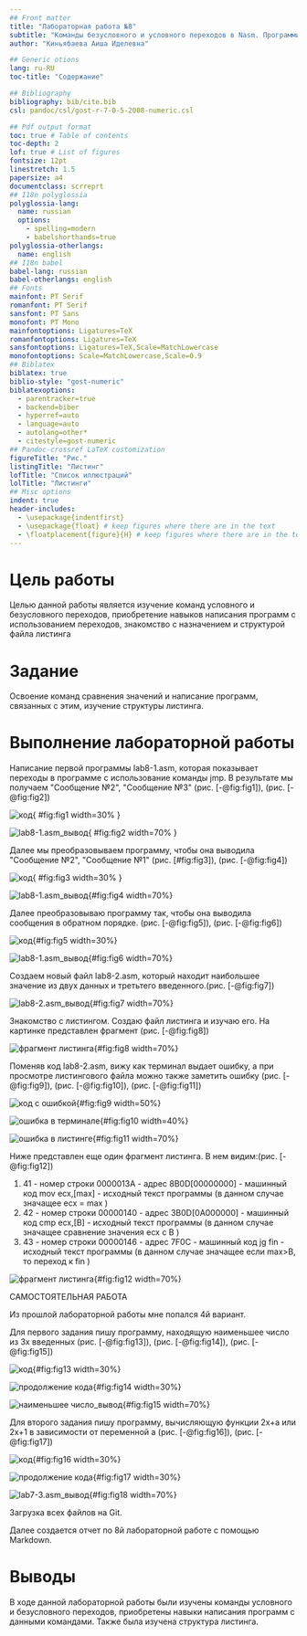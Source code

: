 ```yaml
---
## Front matter
title: "Лабораторная работа №8"
subtitle: "Команды безусловного и условного переходов в Nasm. Программирование ветвлений."
author: "Киньябаева Аиша Иделевна"

## Generic otions
lang: ru-RU
toc-title: "Содержание"

## Bibliography
bibliography: bib/cite.bib
csl: pandoc/csl/gost-r-7-0-5-2008-numeric.csl

## Pdf output format
toc: true # Table of contents
toc-depth: 2
lof: true # List of figures
fontsize: 12pt
linestretch: 1.5
papersize: a4
documentclass: scrreprt
## I18n polyglossia
polyglossia-lang:
  name: russian
  options:
	- spelling=modern
	- babelshorthands=true
polyglossia-otherlangs:
  name: english
## I18n babel
babel-lang: russian
babel-otherlangs: english
## Fonts
mainfont: PT Serif
romanfont: PT Serif
sansfont: PT Sans
monofont: PT Mono
mainfontoptions: Ligatures=TeX
romanfontoptions: Ligatures=TeX
sansfontoptions: Ligatures=TeX,Scale=MatchLowercase
monofontoptions: Scale=MatchLowercase,Scale=0.9
## Biblatex
biblatex: true
biblio-style: "gost-numeric"
biblatexoptions:
  - parentracker=true
  - backend=biber
  - hyperref=auto
  - language=auto
  - autolang=other*
  - citestyle=gost-numeric
## Pandoc-crossref LaTeX customization
figureTitle: "Рис."
listingTitle: "Листинг"
lofTitle: "Список иллюстраций"
lolTitle: "Листинги"
## Misc options
indent: true
header-includes:
  - \usepackage{indentfirst}
  - \usepackage{float} # keep figures where there are in the text
  - \floatplacement{figure}{H} # keep figures where there are in the text
---
```


# Цель работы

Целью данной работы является изучение команд условного и безусловного переходов, приобретение навыков написания программ с использованием переходов, знакомство с назначением и структурой файла листинга

# Задание

Освоение команд сравнения значений и написание программ, связанных с этим, изучение структуры листинга.

# Выполнение лабораторной работы

Написание первой программы lab8-1.asm, которая показывает переходы в программе с использование команды jmp. В результате мы получаем "Сообщение №2", "Сообщение №3" (рис. [-@fig:fig1]), (рис. [-@fig:fig2])

![код](image/2.png){ #fig:fig1 width=30% }

![lab8-1.asm_вывод](image/1.png){ #fig:fig2 width=70% }

Далее мы преобразовываем программу, чтобы она выводила "Сообщение №2", "Сообщение №1" (рис. [#fig:fig3]), (рис. [-@fig:fig4])

![код](image/4.png){ #fig:fig3 width=30% }

![lab8-1.asm_вывод](image/3.png){#fig:fig4 width=70%}

Далее преобразовываю программу так, чтобы она выводила сообщения в обратном порядке. (рис. [-@fig:fig5]), (рис. [-@fig:fig6])

![код](image/5.png){#fig:fig5 width=30%}

![lab8-1.asm_вывод](image/6.png){#fig:fig6 width=70%}

Создаем новый файл lab8-2.asm, который находит наибольшее значение из двух данных и третьтего введенного.(рис. [-@fig:fig7])

![lab8-2.asm_вывод](image/7.png){#fig:fig7 width=70%}

Знакомство с листингом. Создаю файл листинга и изучаю его. На картинке представлен фрагмент (рис. [-@fig:fig8])

![фрагмент листинга](image/19.png){#fig:fig8 width=70%}

Поменяв код lab8-2.asm, вижу как терминал выдает ошибку, а при просмотре листингового файла можно также заметить ошибку (рис. [-@fig:fig9]), (рис. [-@fig:fig10]), (рис. [-@fig:fig11])

![код с ошибкой](image/14.png){#fig:fig9 width=50%}

![ошибка в терминале](image/15.png){#fig:fig10 width=40%}

![ошибка в листинге](image/16.png){#fig:fig11 width=70%}

Ниже представлен еще один фрагмент листинга. В нем видим:(рис. [-@fig:fig12])
1. 41 - номер строки
   0000013А - адрес
   8B0D[00000000] - машинный код
   mov ecx,[max] - исходный текст программы (в данном случае значащее ecx = max )
2. 42 - номер строки
   00000140 - адрес
   3B0D[0A000000] - машинный код
   cmp ecx,[B] - исходный текст программы (в данном случае значащее сравнение значения ecx с В )
3. 43 - номер строки
   00000146 - адрес
   7F0C - машинный код
   jg fin - исходный текст программы (в данном случае значащее если max>B, то переход к fin )

![фрагмент листинга](image/18.png){#fig:fig12 width=70%}

САМОСТОЯТЕЛЬНАЯ РАБОТА

Из прошлой лабораторной работы мне попался 4й вариант.

Для первого задания пишу программу, находящую наименьшее число из 3х введенных (рис. [-@fig:fig13]), (рис. [-@fig:fig14]), (рис. [-@fig:fig15])

![код](image/8.png){#fig:fig13 width=30%}

![продолжение кода](image/9.png){#fig:fig14 width=30%}

![наименьшее число_вывод](image/10.png){#fig:fig15 width=70%}

Для второго задания пишу программу, вычисляющую функции 2х+а или 2х+1 в зависимости от переменной а (рис. [-@fig:fig16]), (рис. [-@fig:fig17])

![код](image/12.png){#fig:fig16 width=30%}

![продолжение кода](image/13.png){#fig:fig17 width=30%}

![lab7-3.asm_вывод](image/11.png){#fig:fig18 width=70%}


Загрузка всех файлов на Git.

Далее создается отчет по 8й лабораторной работе с помощью Markdown.

# Выводы

В ходе данной лабораторной работы были изучены команды условного и безусловного переходов, приобретены навыки написания программ с данными командами. Также была изучена структура листинга.